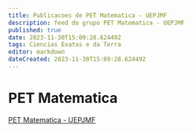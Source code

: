 ```yaml
---
title: Publicacoes de PET Matematica - UEPJMF 
description: feed do grupo PET Matematica - UEPJMF
published: true
date: 2023-11-30T15:09:28.624492
tags: Ciencias Exatas e da Terra
editor: markdown
dateCreated: 2023-11-30T15:09:28.624492
---
```


# PET Matematica
[PET Matematica - UEPJMF](/grupo/15PETMatematicaUEPJMF.md)